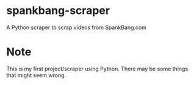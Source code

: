 # spankbang-scraper
A Python scraper to scrap videos from SpankBang.com  

# Note
This is my first project/scraper using Python. There may be some things that might seem  wrong.
